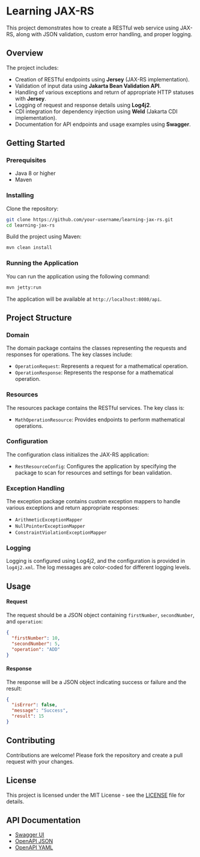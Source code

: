 # Learning JAX-RS

This project demonstrates how to create a RESTful web service using JAX-RS, along with JSON validation, custom error
handling, and proper logging.

## Overview

The project includes:

- Creation of RESTful endpoints using **Jersey** (JAX-RS implementation).
- Validation of input data using **Jakarta Bean Validation API**.
- Handling of various exceptions and return of appropriate HTTP statuses with **Jersey**.
- Logging of request and response details using **Log4j2**.
- CDI integration for dependency injection using **Weld** (Jakarta CDI implementation).
- Documentation for API endpoints and usage examples using **Swagger**.

## Getting Started

### Prerequisites

- Java 8 or higher
- Maven

### Installing

Clone the repository:

```bash
git clone https://github.com/your-username/learning-jax-rs.git
cd learning-jax-rs
```

Build the project using Maven:

```bash
mvn clean install
```

### Running the Application

You can run the application using the following command:

```bash
mvn jetty:run
```

The application will be available at `http://localhost:8080/api`.

## Project Structure

### Domain

The domain package contains the classes representing the requests and responses for operations. The key classes include:

- `OperationRequest`: Represents a request for a mathematical operation.
- `OperationResponse`: Represents the response for a mathematical operation.

### Resources

The resources package contains the RESTful services. The key class is:

- `MathOperationResource`: Provides endpoints to perform mathematical operations.

### Configuration

The configuration class initializes the JAX-RS application:

- `RestResourceConfig`: Configures the application by specifying the package to scan for resources and settings for bean
  validation.

### Exception Handling

The exception package contains custom exception mappers to handle various exceptions and return appropriate responses:

- `ArithmeticExceptionMapper`
- `NullPointerExceptionMapper`
- `ConstraintViolationExceptionMapper`

### Logging

Logging is configured using Log4j2, and the configuration is provided in `log4j2.xml`. The log messages are color-coded
for different logging levels.

## Usage

#### Request

The request should be a JSON object containing `firstNumber`, `secondNumber`, and `operation`:

```json
{
  "firstNumber": 10,
  "secondNumber": 5,
  "operation": "ADD"
}
```

#### Response

The response will be a JSON object indicating success or failure and the result:

```json
{
  "isError": false,
  "message": "Success",
  "result": 15
}
```

## Contributing

Contributions are welcome! Please fork the repository and create a pull request with your changes.

## License

This project is licensed under the MIT License - see the [LICENSE](LICENSE) file for details.

## API Documentation

- [Swagger UI](http://localhost:8090/swagger-ui/index.html)
- [OpenAPI JSON](http://localhost:8090/api/openapi.json)
- [OpenAPI YAML](http://localhost:8090/api/openapi.yaml)
